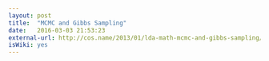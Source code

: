 ```yaml
---
layout: post
title:  "MCMC and Gibbs Sampling"
date:   2016-03-03 21:53:23
external-url: http://cos.name/2013/01/lda-math-mcmc-and-gibbs-sampling/
isWiki: yes
---
```

